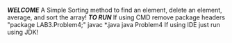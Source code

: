 ___WELCOME___
A Simple Sorting method to find an element, delete an element, average, and sort the array!
___TO RUN___
If using CMD remove package headers "package LAB3.Problem4;"
javac *.java
java Problem4
If using IDE just run using JDK!
